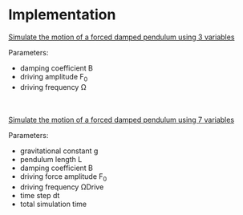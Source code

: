# Implementation

[Simulate the motion of a forced damped pendulum using 3 variables](https://mg-2025p03.github.io/physics/Physics/1%20Mechanics/pPendulum.html)

Parameters:
+  damping coefficient Β<br/>
+  driving amplitude F<sub>0</sub><br/>
+  driving frequency Ω<br/>
<br/><br/>

[Simulate the motion of a forced damped pendulum using 7 variables](https://mg-2025p03.github.io/physics/Physics/1%20Mechanics/pPendulum2.html)

Parameters: 
+  gravitational constant g<br/>
+  pendulum length L<br/>
+  damping coefficient Β<br/>
+  driving force amplitude F<sub>0</sub><br/>
+  driving frequency ΩDrive<br/>
+  time step dt<br/>
+  total simulation time
